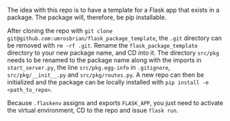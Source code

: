 The idea with this repo is to have a template for a Flask app that exists in a package.  The package will, therefore, be pip installable.

After cloning the repo with `git clone git@github.com:umrosbrian/flask_package_template`, the `.git` directory can be removed with `rm -rf .git`.  Rename the `flask_package_template` directory to your new package name, and CD into it.  The directory `src/pkg` needs to be renamed to the package name along with the imports in `start_server.py`, the line `src/pkg.egg-info` in `.gitignore`, `src/pkg/__init__.py` and `src/pkg/routes.py`.  A new repo can then be initialized and the package can be locally installed with `pip install -e <path_to_repo>`.

Because `.flaskenv` assigns and exports `FLASK_APP`, you just need to activate the virtual environment, CD to the repo and issue `flask run`.
